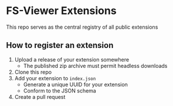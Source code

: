 # FS-Viewer Extensions

This repo serves as the central registry of all public extensions

## How to register an extension

1. Upload a release of your extension somewhere
    * The published zip archive must permit headless downloads
2. Clone this repo
3. Add your extension to `index.json`
    * Generate a unique UUID for your extension
    * Conform to the JSON schema
4. Create a pull request
